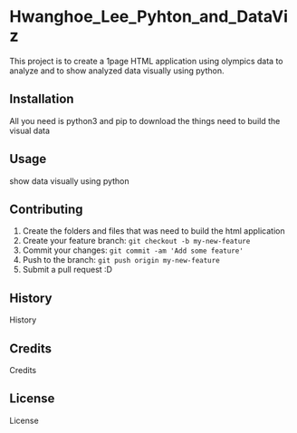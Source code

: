 # Hwanghoe_Lee_Pyhton_and_DataViz

This project is to create a 1page HTML application using olympics data to analyze and to show analyzed data visually using python.

## Installation

All you need is python3 and pip to download the things need to build the visual data

## Usage

show data visually using python

## Contributing

1. Create the folders and files that was need to build the html application
2. Create your feature branch: `git checkout -b my-new-feature`
3. Commit your changes: `git commit -am 'Add some feature'`
4. Push to the branch: `git push origin my-new-feature`
5. Submit a pull request :D

## History

History

## Credits

Credits

## License

License